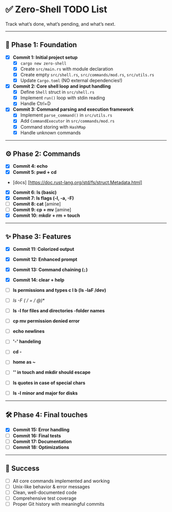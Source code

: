 # ✅ Zero-Shell TODO List

Track what’s done, what’s pending, and what’s next.

---

## 📍 Phase 1: Foundation

- [x] **Commit 1: Initial project setup**
  - [x] `cargo new zero-shell`
  - [x] Create `src/main.rs` with module declaration
  - [x] Create empty `src/shell.rs`, `src/commands/mod.rs`, `src/utils.rs`
  - [x] Update `Cargo.toml` (NO external dependencies!)
- [x] **Commit 2: Core shell loop and input handling**
  - [x] Define `Shell` struct in `src/shell.rs`
  - [x] Implement `run()` loop with stdin reading
  - [x] Handle Ctrl+D
- [x] **Commit 3: Command parsing and execution framework**
  - [x] Implement `parse_command()` in `src/utils.rs`
  - [x] Add `CommandExecutor` in `src/commands/mod.rs`
  - [x] Command storing with `HashMap`
  - [x] Handle unknown commands

---

## ⚙️ Phase 2: Commands

- [x] **Commit 4: echo**
- [x] **Commit 5: pwd + cd**
- [docs] [https://doc.rust-lang.org/std/fs/struct.Metadata.html]
- [x] **Commit 6: ls (basic)**
- [x] **Commit 7: ls flags (-l, -a, -F)**
- [ ] **Commit 8: cat** [amine]
- [ ] **Commit 9: cp + mv** [amine]
- [x] **Commit 10: mkdir + rm + touch**

---

## ✨ Phase 3: Features

- [x] **Commit 11: Colorized output**
- [x] **Commit 12: Enhanced prompt**
- [x] **Commit 13: Command chaining (`;`)**
- [x] **Commit 14: clear + help**


- [ ] **ls permissions and types c l b (ls -laF /dev)**
- [ ] **ls -F (* / = / @)**
- [ ] **ls -l for files and directories -folder names** 
- [ ] **cp mv permission denied error** 
- [ ] **echo newlines**
- [ ] **'-' handeling** 
- [ ] **cd -**
- [ ] **home as ~**
- [ ] **'\' in touch and mkdir should escape**
- [ ] **ls quotes in case of special chars**
- [ ] **ls -l minor and major for disks**

---

## 🛠️ Phase 4: Final touches

- [x] **Commit 15: Error handling**
- [ ] **Commit 16: Final tests**
- [ ] **Commit 17: Documentation**
- [ ] **Commit 18: Optimizations**

---

## 🎯 Success

- [ ] All core commands implemented and working
- [ ] Unix-like behavior & error messages
- [ ] Clean, well-documented code
- [ ] Comprehensive test coverage
- [ ] Proper Git history with meaningful commits
